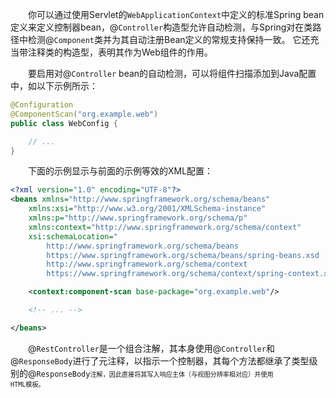 &emsp;&emsp;你可以通过使用Servlet的<code>WebApplicationContext</code>中定义的标准Spring bean定义来定义控制器bean，@<code>Controller</code>构造型允许自动检测，与Spring对在类路径中检测@<code>Component</code>类并为其自动注册Bean定义的常规支持保持一致。 它还充当带注释类的构造型，表明其作为Web组件的作用。

&emsp;&emsp;要启用对@<code>Controller</code> bean的自动检测，可以将组件扫描添加到Java配置中，如以下示例所示：

```java
@Configuration
@ComponentScan("org.example.web")
public class WebConfig {

    // ...
}
```

&emsp;&emsp;下面的示例显示与前面的示例等效的XML配置：

```xml
<?xml version="1.0" encoding="UTF-8"?>
<beans xmlns="http://www.springframework.org/schema/beans"
    xmlns:xsi="http://www.w3.org/2001/XMLSchema-instance"
    xmlns:p="http://www.springframework.org/schema/p"
    xmlns:context="http://www.springframework.org/schema/context"
    xsi:schemaLocation="
        http://www.springframework.org/schema/beans
        https://www.springframework.org/schema/beans/spring-beans.xsd
        http://www.springframework.org/schema/context
        https://www.springframework.org/schema/context/spring-context.xsd">

    <context:component-scan base-package="org.example.web"/>

    <!-- ... -->

</beans>
```

&emsp;&emsp;@<code>RestController</code>是一个组合注解，其本身使用@<code>Controller</code>和@<code>ResponseBody</code>进行了元注释，以指示一个控制器，其每个方法都继承了类型级别的@<code>ResponseBody<code>注解，因此直接将其写入响应主体（与视图分辨率相对应）并使用 HTML模板。


